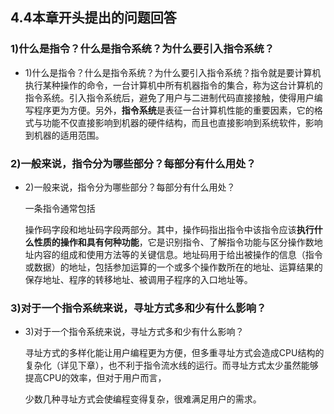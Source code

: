 ## 4.4本章开头提出的问题回答

### 1)什么是指令？什么是指令系统？为什么要引入指令系统？

*   1)什么是指令？什么是指令系统？为什么要引入指令系统？指令就是要计算机执行某种操作的命令，一台计算机中所有机器指令的集合，称为这台计算机的指令系统。引入指令系统后，避免了用户与二进制代码直接接触，使得用户编写程序更为方便。另外，**指令系统**是表征一台计算机性能的重要因素，它的格式与功能不仅直接影响到机器的硬件结构，而且也直接影响到系统软件，影响到机器的适用范围。

### 2)一般来说，指令分为哪些部分？每部分有什么用处？

*   2)一般来说，指令分为哪些部分？每部分有什么用处？
    
    一条指令通常包括
    
    操作码字段和地址码字段两部分。其中，操作码指出指令中该指令应该**执行什么性质的操作和具有何种功能**，它是识别指令、了解指令功能与区分操作数地址内容的组成和使用方法等的关键信息。地址码用于给出被操作的信息（指令或数据）的地址，包括参加运算的一个或多个操作数所在的地址、运算结果的保存地址、程序的转移地址、被调用子程序的入口地址等。

### 3)对于一个指令系统来说，寻址方式多和少有什么影响？

*   3)对于一个指令系统来说，寻址方式多和少有什么影响？
    
    寻址方式的多样化能让用户编程更为方便，但多重寻址方式会造成CPU结构的复杂化（详见下章），也不利于指令流水线的运行。而寻址方式太少虽然能够提高CPU的效率，但对于用户而言，
    
    少数几种寻址方式会使编程变得复杂，很难满足用户的需求。